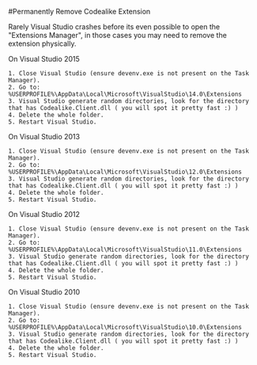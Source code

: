 #Permanently Remove Codealike Extension

Rarely Visual Studio crashes before its even possible to open the "Extensions Manager", in those cases you may need to remove the extension physically.

On Visual Studio 2015

	1. Close Visual Studio (ensure devenv.exe is not present on the Task Manager).
	2. Go to: %USERPROFILE%\AppData\Local\Microsoft\VisualStudio\14.0\Extensions
	3. Visual Studio generate random directories, look for the directory that has Codealike.Client.dll ( you will spot it pretty fast :) )
	4. Delete the whole folder.
	5. Restart Visual Studio.

On Visual Studio 2013

	1. Close Visual Studio (ensure devenv.exe is not present on the Task Manager).
	2. Go to: %USERPROFILE%\AppData\Local\Microsoft\VisualStudio\12.0\Extensions
	3. Visual Studio generate random directories, look for the directory that has Codealike.Client.dll ( you will spot it pretty fast :) )
	4. Delete the whole folder.
	5. Restart Visual Studio.

On Visual Studio 2012

	1. Close Visual Studio (ensure devenv.exe is not present on the Task Manager).
	2. Go to: %USERPROFILE%\AppData\Local\Microsoft\VisualStudio\11.0\Extensions
	3. Visual Studio generate random directories, look for the directory that has Codealike.Client.dll ( you will spot it pretty fast :) )
	4. Delete the whole folder.
	5. Restart Visual Studio.

On Visual Studio 2010

	1. Close Visual Studio (ensure devenv.exe is not present on the Task Manager).
	2. Go to: %USERPROFILE%\AppData\Local\Microsoft\VisualStudio\10.0\Extensions
	3. Visual Studio generate random directories, look for the directory that has Codealike.Client.dll ( you will spot it pretty fast :) )
	4. Delete the whole folder.
	5. Restart Visual Studio.


